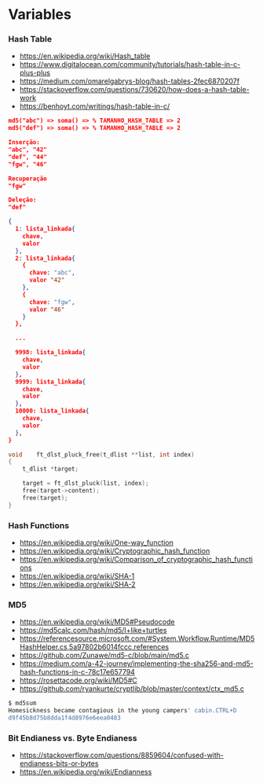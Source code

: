 # Variables

### Hash Table

- https://en.wikipedia.org/wiki/Hash_table
- https://www.digitalocean.com/community/tutorials/hash-table-in-c-plus-plus
- https://medium.com/omarelgabrys-blog/hash-tables-2fec6870207f
- https://stackoverflow.com/questions/730620/how-does-a-hash-table-work
- https://benhoyt.com/writings/hash-table-in-c/

```json
md5("abc") => soma() => % TAMANHO_HASH_TABLE => 2
md5("def") => soma() => % TAMANHO_HASH_TABLE => 2

Inserção:
"abc", "42"
"def", "44"
"fgw", "46"

Recuperação
"fgw"

Deleção:
"def"

{
  1: lista_linkada{
    chave,
    valor
  },
  2: lista_linkada{
    {
      chave: "abc",
      valor "42"
    },
    {
      chave: "fgw",
      valor "46"
    }
  },

  ...

  9998: lista_linkada{
    chave,
    valor
  },
  9999: lista_linkada{
    chave,
    valor
  },
  10000: lista_linkada{
    chave,
    valor
  },
}
```

```c
void	ft_dlst_pluck_free(t_dlist **list, int index)
{
	t_dlist	*target;

	target = ft_dlst_pluck(list, index);
	free(target->content);
	free(target);
}
```

### Hash Functions

- https://en.wikipedia.org/wiki/One-way_function
- https://en.wikipedia.org/wiki/Cryptographic_hash_function
- https://en.wikipedia.org/wiki/Comparison_of_cryptographic_hash_functions
- https://en.wikipedia.org/wiki/SHA-1
- https://en.wikipedia.org/wiki/SHA-2

### MD5

- https://en.wikipedia.org/wiki/MD5#Pseudocode
- https://md5calc.com/hash/md5/I+like+turtles
- https://referencesource.microsoft.com/#System.Workflow.Runtime/MD5HashHelper.cs,5a97802b6014fccc,references
- https://github.com/Zunawe/md5-c/blob/main/md5.c
- https://medium.com/a-42-journey/implementing-the-sha256-and-md5-hash-functions-in-c-78c17e657794
- https://rosettacode.org/wiki/MD5#C
- https://github.com/ryankurte/cryptlib/blob/master/context/ctx_md5.c

```bash
$ md5sum
Homesickness became contagious in the young campers' cabin.CTRL+D
d9f45b8d75b8dda1f4d8976e6eea0483
```

### Bit Endianess vs. Byte Endianess

- https://stackoverflow.com/questions/8859604/confused-with-endianess-bits-or-bytes
- https://en.wikipedia.org/wiki/Endianness
